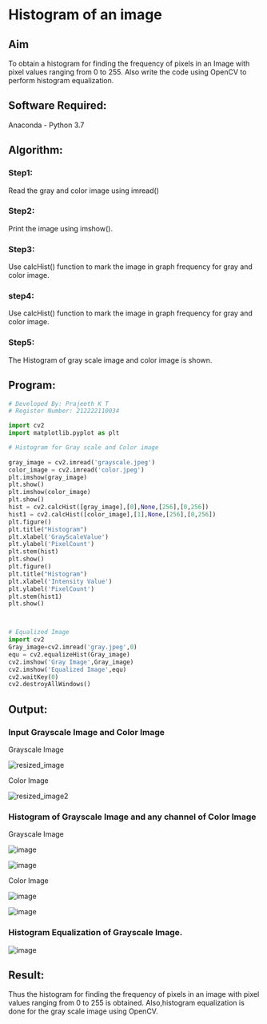 # Histogram of an image
## Aim
To obtain a histogram for finding the frequency of pixels in an Image with pixel values ranging from 0 to 255. Also write the code using OpenCV to perform histogram equalization.

## Software Required:
Anaconda - Python 3.7

## Algorithm:

### Step1:
Read the gray and color image using imread()
### Step2:
Print the image using imshow().
### Step3:
Use calcHist() function to mark the image in graph frequency for gray and color image.

### step4:
Use calcHist() function to mark the image in graph frequency for gray and color image.

### Step5:
The Histogram of gray scale image and color image is shown.

## Program:
```python
# Developed By: Prajeeth K T
# Register Number: 212222110034

import cv2
import matplotlib.pyplot as plt

# Histogram for Gray scale and Color image
 
gray_image = cv2.imread('grayscale.jpeg')
color_image = cv2.imread('color.jpeg')
plt.imshow(gray_image)
plt.show()
plt.imshow(color_image)
plt.show()
hist = cv2.calcHist([gray_image],[0],None,[256],[0,256])
hist1 = cv2.calcHist([color_image],[1],None,[256],[0,256])
plt.figure()
plt.title("Histogram")
plt.xlabel('GrayScaleValue')
plt.ylabel('PixelCount')
plt.stem(hist)
plt.show()
plt.figure()
plt.title("Histogram")
plt.xlabel('Intensity Value')
plt.ylabel('PixelCount')
plt.stem(hist1)
plt.show()



# Equalized Image
import cv2
Gray_image=cv2.imread('gray.jpeg',0)
equ = cv2.equalizeHist(Gray_image)
cv2.imshow('Gray Image',Gray_image)
cv2.imshow('Equalized Image',equ)
cv2.waitKey(0)
cv2.destroyAllWindows()

```
## Output:

### Input Grayscale Image and Color Image
Grayscale Image

![resized_image](https://github.com/user-attachments/assets/22d141e9-f8ac-40fe-b414-ff3f20196de7)


Color Image

![resized_image2](https://github.com/user-attachments/assets/02d375be-edd9-4ed0-b0dc-4dcc9ec385d2)



### Histogram of Grayscale Image and any channel of Color Image
Grayscale Image

![image](https://github.com/user-attachments/assets/31172b18-3d81-42e0-847e-f5c2a218d1b4)

![image](https://github.com/user-attachments/assets/cd0658d3-0b9e-4997-8e60-3a07955e5373)

Color Image

![image](https://github.com/user-attachments/assets/c1343d6d-31a4-4103-8792-c902c5bdea7c)

![image](https://github.com/user-attachments/assets/ccb7a3c1-89fa-4f72-96de-a11254fbe620)

### Histogram Equalization of Grayscale Image.
![image](https://github.com/user-attachments/assets/4862be51-28b4-4cfd-9fc4-91949337f0ca)

## Result: 
Thus the histogram for finding the frequency of pixels in an image with pixel values ranging from 0 to 255 is obtained. Also,histogram equalization is done for the gray scale image using OpenCV.
